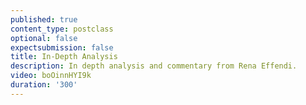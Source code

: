 ```yaml
---
published: true
content_type: postclass
optional: false
expectsubmission: false
title: In-Depth Analysis
description: In depth analysis and commentary from Rena Effendi.
video: boOinnHYI9k
duration: '300'
---
```

